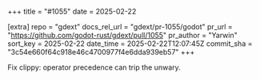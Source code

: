 +++
title = "#1055"
date = 2025-02-22

[extra]
repo = "gdext"
docs_rel_url = "gdext/pr-1055/godot"
pr_url = "https://github.com/godot-rust/gdext/pull/1055"
pr_author = "Yarwin"
sort_key = 2025-02-22
date_time = 2025-02-22T12:07:45Z
commit_sha = "3c54e660f64c918e46c4700977f4e6dda939eb57"
+++

Fix clippy: operator precedence can trip the unwary.
